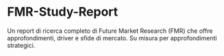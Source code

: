 # FMR-Study-Report
Un report di ricerca completo di Future Market Research (FMR) che offre approfondimenti, driver e sfide di mercato. Su misura per approfondimenti strategici.
